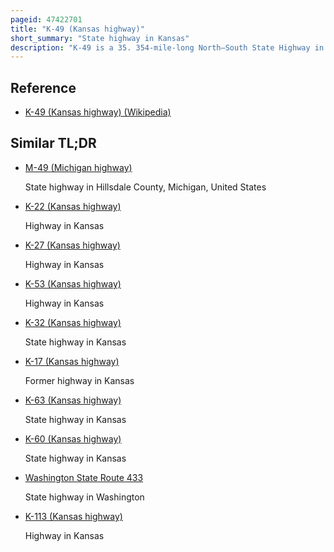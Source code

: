 ```yaml
---
pageid: 47422701
title: "K-49 (Kansas highway)"
short_summary: "State highway in Kansas"
description: "K-49 is a 35. 354-mile-long North–South State Highway in the U. S. State of Kansas. K-49 Begins at U. S. Route 81 in Caldwell, and runs north to K-42 in Viola. Along the Way K-49 has a brief overlap with us-160 South of Conway Springs. The Majority of the Route exists in Sumner County with only a Mile in sedgwick County."
---
```


## Reference

- [K-49 (Kansas highway) (Wikipedia)](https://en.wikipedia.org/?curid=47422701)

## Similar TL;DR

- [M-49 (Michigan highway)](/tldr/en/m-49-michigan-highway)

  State highway in Hillsdale County, Michigan, United States

- [K-22 (Kansas highway)](/tldr/en/k-22-kansas-highway)

  Highway in Kansas

- [K-27 (Kansas highway)](/tldr/en/k-27-kansas-highway)

  Highway in Kansas

- [K-53 (Kansas highway)](/tldr/en/k-53-kansas-highway)

  Highway in Kansas

- [K-32 (Kansas highway)](/tldr/en/k-32-kansas-highway)

  State highway in Kansas

- [K-17 (Kansas highway)](/tldr/en/k-17-kansas-highway)

  Former highway in Kansas

- [K-63 (Kansas highway)](/tldr/en/k-63-kansas-highway)

  State highway in Kansas

- [K-60 (Kansas highway)](/tldr/en/k-60-kansas-highway)

  State highway in Kansas

- [Washington State Route 433](/tldr/en/washington-state-route-433)

  State highway in Washington

- [K-113 (Kansas highway)](/tldr/en/k-113-kansas-highway)

  Highway in Kansas

